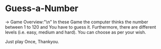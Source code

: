 # Guess-a-Number

-> Game Overview:"\n"
In these Game the computer thinks the number between 1 to 120 and You have to guess it.
Furthermore, there are different levels (i.e. easy, medium and hard). You can choose as per your wish.

Just play Once,
Thankyou.
